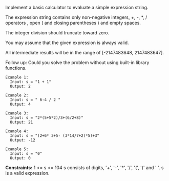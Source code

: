 Implement a basic calculator to evaluate a simple expression string.

The expression string contains only non-negative integers, +, -, *, / operators , open ( and closing parentheses ) and empty spaces. 

The integer division should truncate toward zero.

You may assume that the given expression is always valid. 

All intermediate results will be in the range of [-2147483648, 2147483647].

Follow up: Could you solve the problem without using built-in library functions.

```
Example 1:
  Input: s = "1 + 1"
  Output: 2

Example 2:
  Input: s = " 6-4 / 2 "
  Output: 4

Example 3:
  Input: s = "2*(5+5*2)/3+(6/2+8)"
  Output: 21

Example 4:
  Input: s = "(2+6* 3+5- (3*14/7+2)*5)+3"
  Output: -12

Example 5:
  Input: s = "0"
  Output: 0
```

**Constraints:**
  1 <= s <= 104
  s consists of digits, '+', '-', '*', '/', '(', ')' and ' '.
  s is a valid expression.